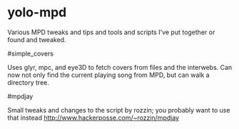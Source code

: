 yolo-mpd
========

Various MPD tweaks and tips and tools and scripts I've put together or found and tweaked.


#simple_covers

Uses glyr, mpc, and eye3D to fetch covers from files and the interwebs.  Can now not only find the current playing song from MPD, but can walk a directory tree.

#mpdjay

Small tweaks and changes to the script by rozzin;  you probably want to use that instead
http://www.hackerposse.com/~rozzin/mpdjay